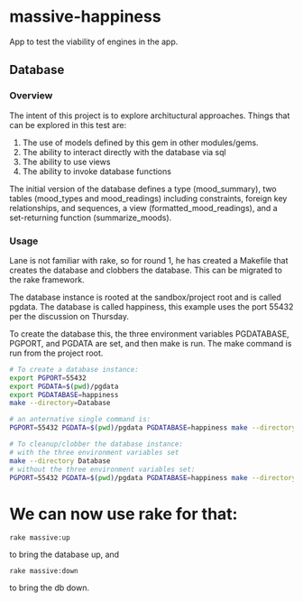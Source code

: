 massive-happiness
=================

App to test the viability of engines in the app.


Database
--------

### Overview
The intent of this project is to explore archituctural approaches.
Things that can be explored in this test are:

1. The use of models defined by this gem in other modules/gems.
2. The ability to interact directly with the database via sql
3. The ability to use views
4. The ability to invoke database functions

The initial version of the database defines a type (mood_summary),
two tables (mood_types and mood_readings) including constraints,
foreign key relationships, and sequences, a view
(formatted_mood_readings), and a set-returning function
(summarize_moods).

### Usage
Lane is not familiar with rake, so for round 1, he has created
a Makefile that creates the database and clobbers the database.
This can be migrated to the rake framework.

The database instance is rooted at the sandbox/project root and
is called pgdata.  The database is called happiness, this example
uses the port 55432 per the discussion on Thursday.

To create the database this, the three environment variables
PGDATABASE, PGPORT, and PGDATA are set, and then make is run.
The make command is run from the project root.

```bash
# To create a database instance:
export PGPORT=55432
export PGDATA=$(pwd)/pgdata
export PGDATABASE=happiness
make --directory=Database

# an anternative single command is:
PGPORT=55432 PGDATA=$(pwd)/pgdata PGDATABASE=happiness make --directory Database

# To cleanup/clobber the database instance:
# with the three environment variables set
make --directory Database
# without the three environment variables set:
PGPORT=55432 PGDATA=$(pwd)/pgdata PGDATABASE=happiness make --directory Database clobber
```

# We can now use rake for that:

```
rake massive:up
```
to bring the database up, and
```
rake massive:down
```
to bring the db down.
